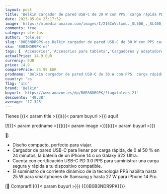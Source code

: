```yaml
---
layout: post
title: 'Belkin cargador de pared USB-C de 30 W con PPS  carga rápida PD 3.0 con certificación USB-IF para iPhone 14/14 Plus  Pro/Max  mini  Galaxy  S23  Ultra  Plus  iPad  Tab S7  AirPods  MacBook Air y otros'
date: 2023-05-04 23:17:52
image: 'https://m.media-amazon.com/images/I/216CoVclxmL._SL500_._SL400_.jpg'
comments: true
category: ofertas
author: 'tole.es'
slug: 'B0B3NDR9PK-es Belkin cargador de pared USB-C de 30 W con PPS carga...'
sku: 'B0B3NDR9PK-es'
tags: [ 'Accesorios','Accesorios para tablets','Cargadores y adaptadores para tablets','Informática','belkin','ipad','iphone','🇪🇸', ]
actualPrice: 14.9 EUR
currency: EUR
price: 14.9
comparePrice: 24.99 EUR
prodname: 'Belkin cargador de pared USB-C de 30 W con PPS  carga rápida PD 3.0 con certificación USB-IF para iPhone 14/14 Plus  Pro/Max  mini  Galaxy  S23  Ultra  Plus  iPad  Tab S7  AirPods  MacBook Air y otros'
country: 'es'
flag: '🇪🇸'
brand: 'Belkin'
buyurl: 'https://www.amazon.es/dp/B0B3NDR9PK/?tag=tolees-21'
descuento: '40.38'
average: '17.325'
---
```


Tienes [{{< param title >}}]({{< param buyurl >}}) aqui!

[![{{< param prodname >}}]({{< param image >}})]({{< param buyurl >}})

🔎:

- Diseño compacto, perfecto para viajar.
- Cargador de pared USB-C para llenar por carga rápida, de 0 al 50 % en 24 minutos, la batería de un iPhone 14 o un Galaxy S22 Ultra.
- Cuenta con certificación USB-C PD 3.0 PPS para suministrar una carga segura y rápida a tu dispositivo compatible.
- El suministro de corriente dinámico de la tecnología PPS habilita hasta 25 W para smartphones de Samsung y hasta 27 W para iPhone 14 Pro.

[🛒 Comprar!!!]({{< param buyurl >}})
{{<world>}}B0B3NDR9PK{{</world>}}

